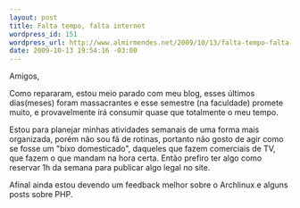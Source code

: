 ```yaml
--- 
layout: post
title: Falta tempo, falta internet
wordpress_id: 151
wordpress_url: http://www.almirmendes.net/2009/10/13/falta-tempo-falta-internet/
date: 2009-10-13 19:54:16 -03:00
---
```

Amigos,

Como repararam, estou meio parado com meu blog, esses últimos dias(meses) foram massacrantes e esse semestre (na faculdade) promete muito, e provavelmente irá consumir quase que totalmente o meu tempo.

Estou para planejar minhas atividades semanais de uma forma mais organizada, porém não sou fã de rotinas, portanto não gosto de agir como se fosse um "bixo domesticado", daqueles que fazem comerciais de TV, que fazem o que mandam na hora certa. Então prefiro ter algo como reservar 1h da semana para publicar algo legal no site.

Afinal ainda estou devendo um feedback melhor sobre o Archlinux e alguns posts sobre PHP. 

